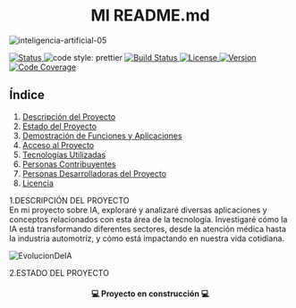 <h1 align="center"> MI README.md</h1>


![inteligencia-artificial-05](https://github.com/prasamsacl/DWES/assets/113896447/6427ddd3-4854-40a0-b349-188d44e35729)
  <p align="left">

 <section id="insignias">
        <div class="badge-container">
            <a href="https://github.com/prettier/prettier">
                      <a href="#">
                <img src="https://img.shields.io/badge/STATUS-EN%20DESAROLLO-green" alt="Status">
            </a>
                <img src="https://img.shields.io/badge/code_style-prettier-ff69b4.svg?style=flat-square" alt="code style: prettier">
            </a>
            <a href="https://github.com/tu-usuario/tu-repo/actions">
                <img src="https://img.shields.io/badge/build-passing-brightgreen" alt="Build Status">
            </a>
            <a href="https://github.com/tu-usuario/tu-repo/blob/main/LICENSE">
                <img src="https://img.shields.io/badge/license-MIT-green" alt="License">
            </a>
            <a href="https://github.com/tu-usuario/tu-repo">
                <img src="https://img.shields.io/badge/version-1.0.0-blue" alt="Version">
            </a>
            <a href="https://github.com/tu-usuario/tu-repo">
                <img src="https://img.shields.io/badge/coverage-80%25-yellow" alt="Code Coverage">
            </a>
        </div>
    </section>

<nav>
        <h2>Índice</h2>
        <ol>
            <li><a href="#descripcion">Descripción del Proyecto</a></li>
            <li><a href="#estado">Estado del Proyecto</a></li>
            <li><a href="#demostracion">Demostración de Funciones y Aplicaciones</a></li>
            <li><a href="#acceso">Acceso al Proyecto</a></li>
            <li><a href="#tecnologias">Tecnologías Utilizadas</a></li>
            <li><a href="#contribuyentes">Personas Contribuyentes</a></li>
            <li><a href="#desarrolladoras">Personas Desarrolladoras del Proyecto</a></li>
            <li><a href="#licencia">Licencia</a></li>
        </ol>
    </nav>
    
 1.DESCRIPCIÓN DEL PROYECTO   
 En mi proyecto sobre IA, exploraré y analizaré diversas aplicaciones y conceptos relacionados con esta área de la tecnología. Investigaré cómo la IA está transformando diferentes sectores, desde la atención médica hasta la industria automotriz, y cómo está impactando en nuestra vida cotidiana.
    
![EvolucionDeIA](https://github.com/prasamsacl/DWES/assets/113896447/f9b9d491-14eb-4a2f-91c3-ca3f04de7e83)

2.ESTADO DEL PROYECTO
<h4 align="center">
💻 Proyecto en construcción 💻
</h4>
